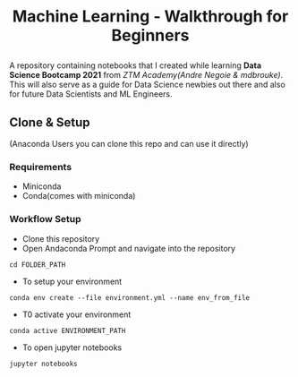 # <p align=center>Machine Learning - Walkthrough for Beginners</p>

A repository containing notebooks that I created while learning **Data Science Bootcamp 2021** from _ZTM Academy(Andre Negoie & mdbrouke)_. This will also serve as a guide for Data Science newbies out there and also for future Data Scientists and ML Engineers.
## Clone & Setup

(Anaconda Users you can clone this repo and can use it directly)

### Requirements

- Miniconda
- Conda(comes with miniconda)

### Workflow Setup

- Clone this repository
- Open Andaconda Prompt and navigate into the repository

```
cd FOLDER_PATH
```

- To setup your environment

```
conda env create --file environment.yml --name env_from_file
```

- T0 activate your environment

```
conda active ENVIRONMENT_PATH
```

- To open jupyter notebooks

```
jupyter notebooks
```
